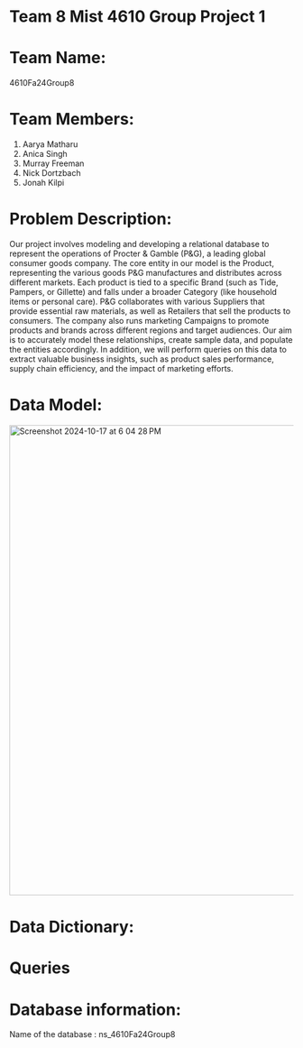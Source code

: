 # Team 8 Mist 4610 Group Project 1
# Team Name:
4610Fa24Group8
# Team Members:
1. Aarya Matharu 
2. Anica Singh
3. Murray Freeman
4. Nick Dortzbach
5. Jonah Kilpi
# Problem Description:
Our project involves modeling and developing a relational database to represent the operations of Procter & Gamble (P&G), a leading global consumer goods company. The core entity in our model is the Product, representing the various goods P&G manufactures and distributes across different markets. Each product is tied to a specific Brand (such as Tide, Pampers, or Gillette) and falls under a broader Category (like household items or personal care). P&G collaborates with various Suppliers that provide essential raw materials, as well as Retailers that sell the products to consumers. The company also runs marketing Campaigns to promote products and brands across different regions and target audiences. Our aim is to accurately model these relationships, create sample data, and populate the entities accordingly. In addition, we will perform queries on this data to extract valuable business insights, such as product sales performance, supply chain efficiency, and the impact of marketing efforts.
# Data Model:
<img width="834" alt="Screenshot 2024-10-17 at 6 04 28 PM" src="https://github.com/user-attachments/assets/23f19806-66f0-42fd-9781-8d88f3839dea">

# Data Dictionary:
# Queries
# Database information:
Name of the database : ns_4610Fa24Group8
